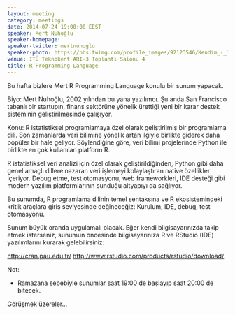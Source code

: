 ```yaml
---
layout: meeting
category: meetings
date: 2014-07-24 19:00:00 EEST
speaker: Mert Nuhoğlu
speaker-homepage: 
speaker-twitter: mertnuhoglu
speaker-photo: https://pbs.twimg.com/profile_images/92123546/Kendim_-_140-180.jpg
venue: ITÜ Teknokent ARI-3 Toplantı Salonu 4
title: R Programming Language
---
```


Bu hafta bizlere Mert R Programming Language konulu bir sunum yapacak.

Biyo:
Mert Nuhoğlu, 2002 yılından bu yana yazılımcı. Şu anda San Francisco tabanlı bir startupın, finans sektörüne yönelik ürettiği yeni bir karar destek sisteminin geliştirilmesinde çalışıyor.

Konu:
R istatistiksel programlamaya özel olarak geliştirilmiş bir programlama dili. Son zamanlarda veri bilimine yönelik artan ilgiyle birlikte giderek daha popüler bir hale geliyor. Söylendiğine göre, veri bilimi projelerinde Python ile birlikte en çok kullanılan platform R. 

R istatistiksel veri analizi için özel olarak geliştirildiğinden, Python gibi daha genel amaçlı dillere nazaran veri işlemeyi kolaylaştıran native özellikler içeriyor. Debug etme, test otomasyonu, web frameworkleri, IDE desteği gibi modern yazılım platformlarının sunduğu altyapıyı da sağlıyor. 

Bu sunumda, R programlama dilinin temel sentaksına ve R ekosistemindeki kritik araçlara giriş seviyesinde değineceğiz: Kurulum, IDE, debug, test otomasyonu. 

Sunum büyük oranda uygulamalı olacak. Eğer kendi bilgisayarınızda takip etmek isterseniz, sunumun öncesinde bilgisayarınıza R ve RStudio (IDE) yazılımlarını kurarak gelebilirsiniz:

http://cran.pau.edu.tr/
http://www.rstudio.com/products/rstudio/download/

Not: 

- Ramazana sebebiyle  sunumlar saat 19:00 de başlayıp saat 20:00 de bitecek.


Görüşmek üzereler...
